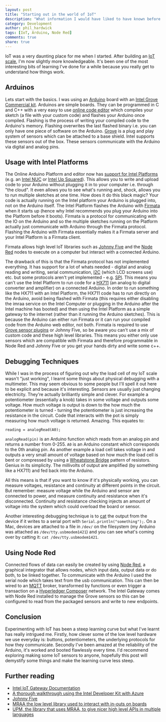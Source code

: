 ```yaml
---
layout: post
title: "Starting out in the world of IoT"
description: "What information I would have liked to have known before I started building my first IoT sensor and software"
category: Development 
author: phil_hardwick
tags: [IoT, Arduino, Node Red]
comments: true
share: true
---
```


IoT was a very daunting place for me when I started. After building an [IoT scale](http://www.instructables.com/id/IoT-Scale/), I'm now slightly more knowledgeable. It's been one of the most interesting bits of learning I've done for a while because you really get to understand how things work. 

## Arduinos
Lets start with the basics. I was using an [Arduino](https://www.arduino.cc/) board with an [Intel Grove Commercial kit](https://software.intel.com/en-us/iot/hardware/dev-kit). Arduinos are simple boards. They can be programmed in C and C++ with a very easy to use [online code editor](https://create.arduino.cc/editor) which compiles your sketch (a file with your custom code) and flashes your Arduino once compiled. Flashing is the process of writing your compiled code to the Arduino's memory. Flashing overwrites the last flashed binary i.e. you can only have one piece of software on the Arduino. [Grove](http://wiki.seeed.cc/Grove_System/) is a plug and play system of sensors which can be attached to a base shield. Intel supports these sensors out of the box. These sensors communicate with the Arduino via digital and analog pins. 

## Usage with Intel Platforms
The Online Arduino Platform and editor now has [support for Intel Platforms](https://create.arduino.cc/getting-started/intel-platforms) (e.g. an [Intel NUC](https://www.intel.com/content/www/us/en/products/boards-kits/nuc.html) or [Intel Up Squared](https://software.intel.com/en-us/iot/hardware/up-squared-grove-dev-kit)). This allows you to write and upload code to your Arduino without plugging it in to your computer i.e. through "the cloud". It even allows you to see what's running and, shock, allows you to run multiple sketches at one time. How does it do this black magic? Your code is actually running on the Intel platform your Arduino is plugged into, not on the Arduino itself. The Intel Platform flashes the Arduino with [Firmata](https://www.arduino.cc/en/Reference/Firmata) when it starts up (hence why Intel recommends you plug your Arduino into the Platform before it boots). Firmata is a protocol for communicating with the IO on the Arduino and so the multiple sketches running on the Platform actually just communicate with Arduino through the Firmata protocol. Flashing the Arduino with Firmata essentially makes it a Firmata server and your Intel Platform is a Firmata client.

Firmata allows high level IoT libraries such as [Johnny Five](http://johnny-five.io/) and the [Node Red](https://nodered.org/) nodes to execute on a computer but interact with a connected Arduino. 

The drawback of this is that the Firmata protocol has not implemented everything. It has support for a lot of whats needed - digital and analog reading and writing, serial communication, [I2C](https://en.wikipedia.org/wiki/I%C2%B2C) (which LCD screens use) etc. but some protocols aren't yet implemented - e.g. [SPI](https://en.wikipedia.org/wiki/Serial_Peripheral_Interface_Bus). This means you can't use the Intel Platform to run code for a [HX711](https://cdn.sparkfun.com/datasheets/Sensors/ForceFlex/hx711_english.pdf) (an analog to digital converter and amplifier) on a connected Arduino. In order to run something like the HX711 with an Intel Platform, the HX711 code has to run directly on the Arduino, avoid being flashed with Firmata (this requires either disabling the imraa service on the Intel Computer or plugging in the Arduino after the Intel machine has booted) and then using the Intel Platform as a simple gateway to the internet (rather than it running the Arduino sketches). This is because the Arduino can either run Firmata or it can run your compiled code from the Arduino web editor, not both. Firmata is required to use [Grove sensor plugins](https://github.com/intel-iot-devkit/node-red-contrib-upm) or Johnny Five, so be aware you can't use a mix of custom code and these high level libraries. This means you either only use sensors which are compatible with Firmata and therefore programmable in Node Red and Johnny Five or you get your hands dirty and write some c++.

## Debugging Techniques
While I was in the process of figuring out why the load cell of my IoT scale wasn't "just working", I learnt some things about physical debugging with a multimeter. This may seem obvious to some people but I'll spell it out here to be explicit and because it's interesting. Sensors are usually just changing electricity. They're actually brilliantly simple and clever. For example a potentiometer (essentially a knob) takes in some voltage and outputs some voltage. How much voltage is output is down to the how much the potentiometer is turned - turning the potentiometer is just increasing the resistance in the circuit. Code that interacts with the pot is simply measuring how much voltage is returned. Amazing. This equates to:

    reading = analogRead(A0);
    
`analogRead(pin)` is an Arduino function which reads from an analog pin and returns a number from 0-255. `A0` is an Arduino constant which corresponds to the 0th analog pin. As another example a load cell takes voltage in and outputs a very small amount of voltage based on how much the load cell is bent or compressed by using a [Wheatstone Bridge](https://en.wikipedia.org/wiki/Wheatstone_bridge) pattern of resistors. Genius in its simplicity. The millivolts of output are amplified (by something like a HX711) and fed back into the Arduino. 

All this means is that if you want to know if it's physically working, you can measure voltages, resistance and continuity at different points in the circuit. But remember: measure voltage while the Arduino and sensor are connected to power, and measure continuity and resistance when it's disconnected. Continuity and resistance checking injects an amount of voltage into the system which could overload the board or sensor.

Another interesting debugging technique is to [cat](http://www.man7.org/linux/man-pages/man1/cat.1.html) the output from the device if it writes to a serial port with `Serial.println("something");`. On a Mac, devices are attached to a file in `/dev/` on the filesystem (my Arduino was attached as `/dev/tty.usbmodem1421`) and you can see what's coming over by catting it: `cat /dev/tty.usbmodem1421`.

## Using Node Red
Connected flows of data can easily be created by using [Node Red](https://nodered.org/), a graphical integrator that allows nodes, which input data, output data or do both, to be linked together. To communicate with the Arduino I used the serial node which takes text from the usb communication. This can then be wired to an [MQTT](https://mqtt.org/) broker, transformed by functions or even trigger a transaction on a [Hyperledger Composer](https://hyperledger.github.io/composer/latest/) network. The Intel Gateway comes with Node Red installed to manage the Grove sensors so this can be configured to read from the packaged sensors and write to new endpoints.

## Conclusion
Experimenting with IoT has been a steep learning curve but what I've learnt has really intrigued me. Firstly, how clever some of the low level hardware we use everyday is: buttons, potentiometers, the underlying protocols for how they communicate. Secondly I've been amazed at the reliability of the Arduino, it's worked and booted flawlessly every time. I'd recommend exploring making some IoT sensors to anyone, hopefully this post will demystify some things and make the learning curve less steep.

## Further reading
* [Intel IoT Gateway Documentation](https://software.intel.com/en-us/iot/hardware/gateways/documentation)
* [A thorough walkthrough using the Intel Developer Kit with Azure](https://github.com/dxcamps/MicrosoftIntelIoTCamp/blob/master/HOLs/readme.md)
* [Johnny Five](http://johnny-five.io/)
* [MRAA the low level library used to interact with in-outs on boards](https://github.com/intel-iot-devkit/mraa/)
* [UPM, the library that uses MRAA, to give nicer high level APIs in multiple languages](https://github.com/intel-iot-devkit/upm)
